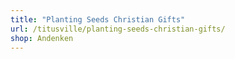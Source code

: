 ```yaml
---
title: "Planting Seeds Christian Gifts"
url: /titusville/planting-seeds-christian-gifts/
shop: Andenken
---
```

